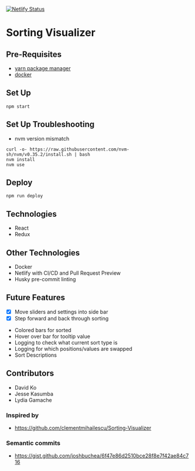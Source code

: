 [![Netlify Status](https://api.netlify.com/api/v1/badges/30a3b545-948f-4fb0-80a0-d618dc180430/deploy-status)](https://app.netlify.com/sites/dkjk-sorting-visualizer/deploys)

# Sorting Visualizer

## Pre-Requisites

- [yarn package manager](https://legacy.yarnpkg.com/lang/en/docs/install/#mac-stable)
- [docker](https://www.docker.com/products/docker-desktop)

## Set Up

```
npm start
```

## Set Up Troubleshooting

- nvm version mismatch

```
curl -o- https://raw.githubusercontent.com/nvm-sh/nvm/v0.35.2/install.sh | bash
nvm install
nvm use
```

## Deploy

```
npm run deploy
```

## Technologies

- React
- Redux

## Other Technologies

- Docker
- Netlify with CI/CD and Pull Request Preview
- Husky pre-commit linting

## Future Features

- [x] Move sliders and settings into side bar
- [x] Step forward and back through sorting
- Colored bars for sorted
- Hover over bar for tooltip value
- Logging to check what current sort type is
- Logging for which positions/values are swapped
- Sort Descriptions

## Contributors

- David Ko
- Jesse Kasumba
- Lydia Gamache

### Inspired by

- https://github.com/clementmihailescu/Sorting-Visualizer

### Semantic commits

- https://gist.github.com/joshbuchea/6f47e86d2510bce28f8e7f42ae84c716
